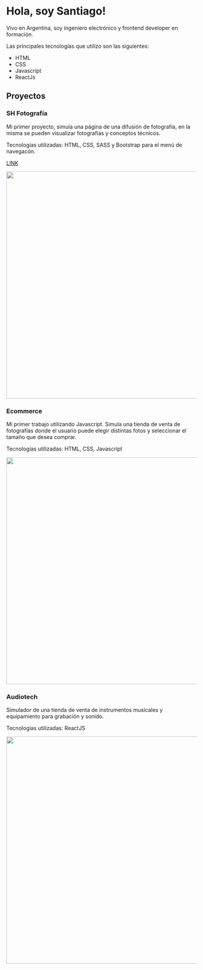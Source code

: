 <h1>Hola, soy Santiago!</h1>

<p> Vivo en Argentina, soy ingeniero electrónico y frontend developer en formación.</p>

Las principales tecnologías que utilizo son las siguientes:

<ul>
  <li>HTML</li>
  <li>CSS</li>
  <li>Javascript</li>
  <li>ReactJs</li>
</ul>

<h2> Proyectos </h2>

<h3> SH Fotografía</h3>

Mi primer proyecto, simula una página de una difusión de fotografía, en la misma se pueden visualizar fotografias y conceptos técnicos. 

Tecnologías utilizadas: HTML, CSS, SASS y Bootstrap para el menú de navegacón. 

[LINK](https://santiagohsv.github.io/shfotografia/)

<a href="https://santiagohsv.github.io/shfotografia/"> 
<img src="https://user-images.githubusercontent.com/67848075/156914598-aef4453c-f294-4b0f-806f-e8b5fcc8b62b.png" width="600"/>
</a>

<h3> Ecommerce </h3>

Mi primer trabajo utilizando Javascript. Simula una tienda de venta de fotografías donde el usuario puede elegir distintas fotos y seleccionar el tamaño que desea comprar. 

Tecnologías utilizadas: HTML, CSS, Javascript

<a href="https://santiagohsv.github.io/TPFinal-JS/"> 
<img src="https://user-images.githubusercontent.com/67848075/156915369-2fc75f68-e591-49d5-8828-e1ccd10f3d49.png" width="600"/>
</a>

<h3> Audiotech </h3>

Simulador de una tienda de venta de instrumentos musicales y equipamiento para grabación y sonido.  

Tecnologías utilizadas: ReactJS

<a href="https://santiagohsv.github.io/audiotech/"> 
<img src="https://user-images.githubusercontent.com/67848075/156915597-a2e7453e-5b01-42ea-a0da-066cb2dae0de.png" width="600"/>
</a>

